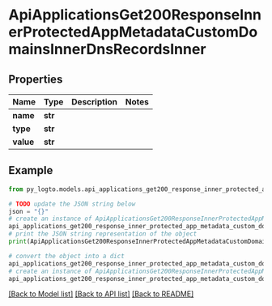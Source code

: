 # ApiApplicationsGet200ResponseInnerProtectedAppMetadataCustomDomainsInnerDnsRecordsInner


## Properties

Name | Type | Description | Notes
------------ | ------------- | ------------- | -------------
**name** | **str** |  | 
**type** | **str** |  | 
**value** | **str** |  | 

## Example

```python
from py_logto.models.api_applications_get200_response_inner_protected_app_metadata_custom_domains_inner_dns_records_inner import ApiApplicationsGet200ResponseInnerProtectedAppMetadataCustomDomainsInnerDnsRecordsInner

# TODO update the JSON string below
json = "{}"
# create an instance of ApiApplicationsGet200ResponseInnerProtectedAppMetadataCustomDomainsInnerDnsRecordsInner from a JSON string
api_applications_get200_response_inner_protected_app_metadata_custom_domains_inner_dns_records_inner_instance = ApiApplicationsGet200ResponseInnerProtectedAppMetadataCustomDomainsInnerDnsRecordsInner.from_json(json)
# print the JSON string representation of the object
print(ApiApplicationsGet200ResponseInnerProtectedAppMetadataCustomDomainsInnerDnsRecordsInner.to_json())

# convert the object into a dict
api_applications_get200_response_inner_protected_app_metadata_custom_domains_inner_dns_records_inner_dict = api_applications_get200_response_inner_protected_app_metadata_custom_domains_inner_dns_records_inner_instance.to_dict()
# create an instance of ApiApplicationsGet200ResponseInnerProtectedAppMetadataCustomDomainsInnerDnsRecordsInner from a dict
api_applications_get200_response_inner_protected_app_metadata_custom_domains_inner_dns_records_inner_from_dict = ApiApplicationsGet200ResponseInnerProtectedAppMetadataCustomDomainsInnerDnsRecordsInner.from_dict(api_applications_get200_response_inner_protected_app_metadata_custom_domains_inner_dns_records_inner_dict)
```
[[Back to Model list]](../README.md#documentation-for-models) [[Back to API list]](../README.md#documentation-for-api-endpoints) [[Back to README]](../README.md)


